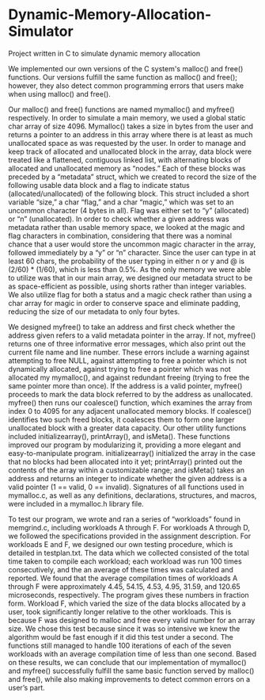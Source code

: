 # Dynamic-Memory-Allocation-Simulator
Project written in C to simulate dynamic memory allocation 


  We implemented our own versions of the C system's
malloc() and free() functions. Our versions fulfill the same function as malloc() and free();
however, they also detect common programming errors that users make when using malloc() and
free().

  Our malloc() and free() functions are named mymalloc() and myfree() respectively. In
order to simulate a main memory, we used a global static char array of size 4096. Mymalloc()
takes a size in bytes from the user and returns a pointer to an address in this array where there is
at least as much unallocated space as was requested by the user. In order to manage and keep
track of allocated and unallocated block in the array, data block were treated like a flattened,
contiguous linked list, with alternating blocks of allocated and unallocated memory as “nodes.”
Each of these blocks was preceded by a “metadata” struct, which we created to record the size of
the following usable data block and a flag to indicate status (allocated/unallocated) of the
following block. This struct included a short variable “size,” a char “flag,” and a char “magic,”
which was set to an uncommon character (4 bytes in all). Flag was either set to “y” (allocated) or
“n” (unallocated). In order to check whether a given address was metadata rather than usable
memory space, we looked at the magic and flag characters in combination, considering that there
was a nominal chance that a user would store the uncommon magic character in the array,
followed immediately by a “y” or “n” character. Since the user can type in at least 60 chars, the
probability of the user typing in either n or y and @ is (2/60) * (1/60), which is less than 0.5%.
As the only memory we were able to utilize was that in our main array, we designed our
metadata struct to be as space-efficient as possible, using shorts rather than integer variables. We
also utilize flag for both a status and a magic check rather than using a char array for magic in
order to conserve space and eliminate padding, reducing the size of our metadata to only four
bytes.

  We designed myfree() to take an address and first check whether the address given refers
to a valid metadata pointer in the array. If not, myfree() returns one of three informative error
messages, which also print out the current file name and line number. These errors include a
warning against attempting to free NULL, against attempting to free a pointer which is not
dynamically allocated, against trying to free a pointer which was not allocated my mymalloc(),
and against redundant freeing (trying to free the same pointer more than once). If the address is a
valid pointer, myfree() proceeds to mark the data block referred to by the address as unallocated.
myfree() then runs our coalesce() function, which examines the array from index 0 to 4095 for
any adjacent unallocated memory blocks. If coalesce() identifies two such freed blocks, it
coalesces them to form one larger unallocated block with a greater data capacity.
Our other utility functions included initializearray(), printArray(), and isMeta(). These
functions improved our program by modularizing it, providing a more elegant and
easy-to-manipulate program. initializearray() initialized the array in the case that no blocks had
been allocated into it yet; printArray() printed out the contents of the array within a customizable
range; and isMeta() takes an address and returns an integer to indicate whether the given address
is a valid pointer (1 == valid, 0 == invalid). Signatures of all functions used in mymalloc.c, as
well as any definitions, declarations, structures, and macros, were included in a mymalloc.h
library file.

  To test our program, we wrote and ran a series of “workloads” found in memgrind.c,
including workloads A through F. For workloads A through D, we followed the specifications
provided in the assignment description. For workloads E and F, we designed our own testing
procedure, which is detailed in testplan.txt. The data which we collected consisted of the total
time taken to compile each workload; each workload was run 100 times consecutively, and the
an average of these times was calculated and reported. We found that the average compilation
times of workloads A through F were approximately 4.45, 54.15, 4.53, 4.95, 31.59, and 120.65
microseconds, respectively. The program gives these numbers in fraction form.
Workload F, which varied the size of the data blocks allocated by a user, took
significantly longer relative to the other workloads. This is because F was designed to malloc and
free every valid number for an array size. We chose this test because since it was so intensive we
knew the algorithm would be fast enough if it did this test under a second. The functions still
managed to handle 100 iterations of each of the seven workloads with an average compilation
time of less than one second. Based on these results, we can conclude that our implementation of
mymalloc() and myfree() successfully fulfill the same basic function served by malloc() and
free(), while also making improvements to detect common errors on a user’s part.
